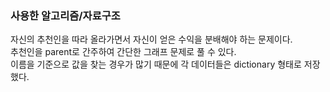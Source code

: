 ### 사용한 알고리즘/자료구조

자신의 추천인을 따라 올라가면서 자신이 얻은 수익을 분배해야 하는 문제이다.  
추천인을 parent로 간주하여 간단한 그래프 문제로 풀 수 있다.  
이름을 기준으로 값을 찾는 경우가 많기 때문에 각 데이터들은 dictionary 형태로 저장했다.
